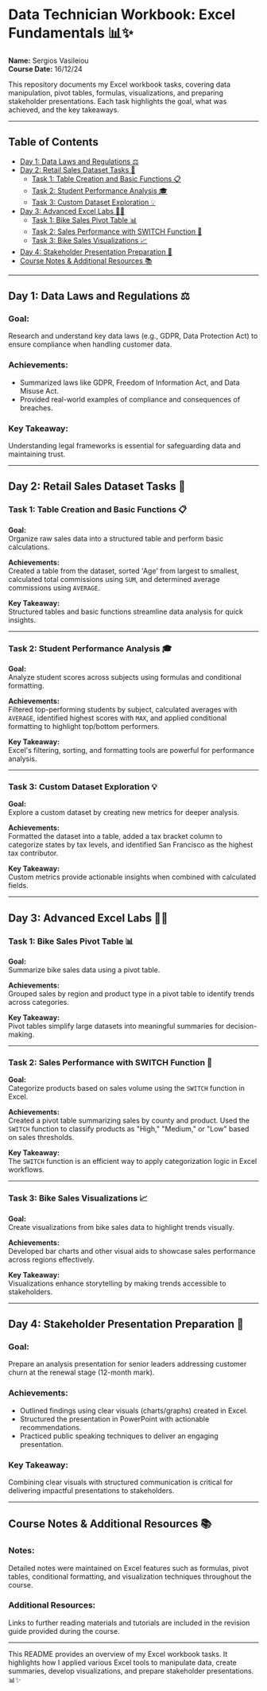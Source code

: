 # Data Technician Workbook: Excel Fundamentals 📊✨

**Name:** Sergios Vasileiou  
**Course Date:** 16/12/24  

This repository documents my Excel workbook tasks, covering data manipulation, pivot tables, formulas, visualizations, and preparing stakeholder presentations. Each task highlights the goal, what was achieved, and the key takeaways.

---

## Table of Contents
- [Day 1: Data Laws and Regulations ⚖️](#day-1-data-laws-and-regulations-⚖️)
- [Day 2: Retail Sales Dataset Tasks 🛒](#day-2-retail-sales-dataset-tasks-🛒)
  - [Task 1: Table Creation and Basic Functions 📋](#task-1-table-creation-and-basic-functions-📋)
  - [Task 2: Student Performance Analysis 🎓](#task-2-student-performance-analysis-🎓)
  - [Task 3: Custom Dataset Exploration 💡](#task-3-custom-dataset-exploration-💡)
- [Day 3: Advanced Excel Labs 🚴‍♂️](#day-3-advanced-excel-labs-🚴‍♂️)
  - [Task 1: Bike Sales Pivot Table 📊](#task-1-bike-sales-pivot-table-📊)
  - [Task 2: Sales Performance with SWITCH Function 🔄](#task-2-sales-performance-with-switch-function-🔄)
  - [Task 3: Bike Sales Visualizations 📈](#task-3-bike-sales-visualizations-📈)
- [Day 4: Stakeholder Presentation Preparation 🎤](#day-4-stakeholder-presentation-preparation-🎤)
- [Course Notes & Additional Resources 📚](#course-notes--additional-resources-📚)

---

## Day 1: Data Laws and Regulations ⚖️

### Goal:
Research and understand key data laws (e.g., GDPR, Data Protection Act) to ensure compliance when handling customer data.

### Achievements:
- Summarized laws like GDPR, Freedom of Information Act, and Data Misuse Act.
- Provided real-world examples of compliance and consequences of breaches.

### Key Takeaway:
Understanding legal frameworks is essential for safeguarding data and maintaining trust.

---

## Day 2: Retail Sales Dataset Tasks 🛒

### Task 1: Table Creation and Basic Functions 📋
**Goal:**  
Organize raw sales data into a structured table and perform basic calculations.

**Achievements:**  
Created a table from the dataset, sorted 'Age' from largest to smallest, calculated total commissions using `SUM`, and determined average commissions using `AVERAGE`.

**Key Takeaway:**  
Structured tables and basic functions streamline data analysis for quick insights.

---

### Task 2: Student Performance Analysis 🎓
**Goal:**  
Analyze student scores across subjects using formulas and conditional formatting.

**Achievements:**  
Filtered top-performing students by subject, calculated averages with `AVERAGE`, identified highest scores with `MAX`, and applied conditional formatting to highlight top/bottom performers.

**Key Takeaway:**  
Excel's filtering, sorting, and formatting tools are powerful for performance analysis.

---

### Task 3: Custom Dataset Exploration 💡
**Goal:**  
Explore a custom dataset by creating new metrics for deeper analysis.

**Achievements:**  
Formatted the dataset into a table, added a tax bracket column to categorize states by tax levels, and identified San Francisco as the highest tax contributor.

**Key Takeaway:**  
Custom metrics provide actionable insights when combined with calculated fields.

---

## Day 3: Advanced Excel Labs 🚴‍♂️

### Task 1: Bike Sales Pivot Table 📊
**Goal:**  
Summarize bike sales data using a pivot table.

**Achievements:**  
Grouped sales by region and product type in a pivot table to identify trends across categories.

**Key Takeaway:**  
Pivot tables simplify large datasets into meaningful summaries for decision-making.

---

### Task 2: Sales Performance with SWITCH Function 🔄
**Goal:**  
Categorize products based on sales volume using the `SWITCH` function in Excel.

**Achievements:**  
Created a pivot table summarizing sales by county and product. Used the `SWITCH` function to classify products as "High," "Medium," or "Low" based on sales thresholds.

**Key Takeaway:**  
The `SWITCH` function is an efficient way to apply categorization logic in Excel workflows.

---

### Task 3: Bike Sales Visualizations 📈
**Goal:**  
Create visualizations from bike sales data to highlight trends visually.

**Achievements:**  
Developed bar charts and other visual aids to showcase sales performance across regions effectively.

**Key Takeaway:**  
Visualizations enhance storytelling by making trends accessible to stakeholders.

---

## Day 4: Stakeholder Presentation Preparation 🎤

### Goal:
Prepare an analysis presentation for senior leaders addressing customer churn at the renewal stage (12-month mark).

### Achievements:
- Outlined findings using clear visuals (charts/graphs) created in Excel.
- Structured the presentation in PowerPoint with actionable recommendations.
- Practiced public speaking techniques to deliver an engaging presentation.

### Key Takeaway:
Combining clear visuals with structured communication is critical for delivering impactful presentations to stakeholders.

---

## Course Notes & Additional Resources 📚

### Notes:
Detailed notes were maintained on Excel features such as formulas, pivot tables, conditional formatting, and visualization techniques throughout the course.

### Additional Resources:
Links to further reading materials and tutorials are included in the revision guide provided during the course.

---

This README provides an overview of my Excel workbook tasks. It highlights how I applied various Excel tools to manipulate data, create summaries, develop visualizations, and prepare stakeholder presentations. 📊✨
